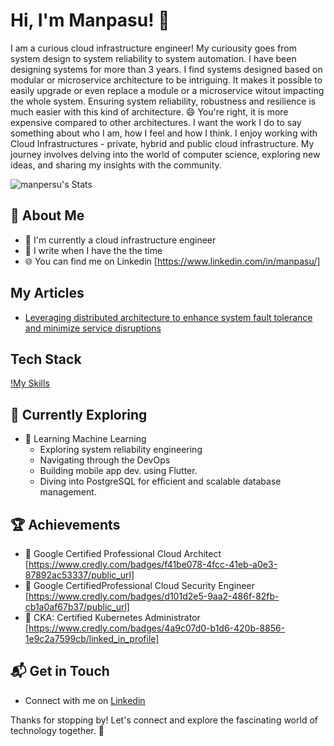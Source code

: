 # Hi, I'm Manpasu! 👋

I am a curious cloud infrastructure engineer! My curiousity goes from system design to system reliability to system automation.
I have been designing systems for more than 3 years. I find systems designed based on modular or microservice architecture to be intriguing. It makes it possible to easily upgrade or even replace a 
module or a microservice witout impacting the whole system. Ensuring system reliability, robustness and resilience is much easier with this kind of architecture. 😄 You're right, it is more expensive compared to
other architectures. 
I want the work I do to say something about who I am, how I feel and how I think.
I enjoy working with Cloud Infrastructures - private, hybrid and public cloud infrastructure.  My journey involves delving into the world of computer science, exploring new ideas, and sharing my insights with the community.

![manpersu's Stats](https://github-readme-stats.vercel.app/api?username=manpersu&theme=vue-dark&show_icons=true&hide_border=true&count_private=true)

## 🚀 About Me

- 🔭 I'm currently a cloud infrastructure engineer
- 📝 I write when I have the the time
- 🌐 You can find me on Linkedin [https://www.linkedin.com/in/manpasu/]


## My Articles
- [Leveraging distributed architecture to enhance system fault tolerance and minimize service disruptions](https://www.linkedin.com/pulse/leveraging-distributed-architecture-enhance-system-fault-mathias-vtyle/?trackingId=68ScGmVE4RME24z5JXXLEw%3D%3D)


## Tech Stack
[!My Skills](https://skillicons.dev/icons?i=kubernetes,docker,gcp,ansible,terraform,openstack,jenkins,linux,grafana,python)

## 🌱 Currently Exploring

- 🚀 Learning Machine Learning
  - Exploring system reliability engineering
  - Navigating through the DevOps
  - Building mobile app dev. using Flutter.
  - Diving into PostgreSQL for efficient and scalable database management.

 ## 🏆 Achievements

- 🌟 Google Certified Professional Cloud Architect [https://www.credly.com/badges/f41be078-4fcc-41eb-a0e3-87892ac53337/public_url]
- 🌟 Google CertifiedProfessional Cloud Security Engineer [https://www.credly.com/badges/d101d2e5-9aa2-486f-82fb-cb1a0af67b37/public_url]
- 🌟 CKA: Certified Kubernetes Administrator [https://www.credly.com/badges/4a9c07d0-b1d6-420b-8856-1e9c2a7599cb/linked_in_profile]


## 📬 Get in Touch

- Connect with me on [Linkedin](https://www.linkedin.com/in/manpasu/)


Thanks for stopping by! Let's connect and explore the fascinating world of technology together. 🚀



<!--

Here are some ideas to get you started:

- 🔭 I’m currently working on ...
- 🌱 I’m currently learning ...
- 👯 I’m looking to collaborate on ...
- 🤔 I’m looking for help with ...
- 💬 Ask me about ...
- 📫 How to reach me: ...
- 😄 Pronouns: ...
- ⚡ Fun fact: ...
-->
